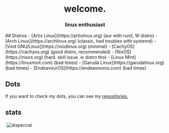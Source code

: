 <h1 align="center">welcome.</h1>
<h3 align="center">linux enthusiast</h3>
## Distros
- [Artix Linux](https://artixlinux.org) (aur with runit, W distro)
- [Arch Linux](https://archlinux.org) (classic, had troubles with systemd)
- [Void GNU/Linux](https://voidlinux.org) (minimal)
- [CachyOS](https://cachyos.org) (good distro, recommended)
- [NixOS](https://nixos.org) (hard. skill issue. w distro tho)
- [Linux Mint](https://linuxmint.com) (bad times)
- [Garuda Linux](https://garudalinux.org) (bad times)
- [EndeavourOS](https://endeavouros.com) (bad times)

## Dots
If you want to check my dots, you can see my [repositories.](https://github.com/dispercial?tab=repositories)

## stats

<p>&nbsp;<img align="center" src="https://github-readme-stats.vercel.app/api?username=dispercial&show_icons=true&locale=en" alt="dispercial" /></p>
